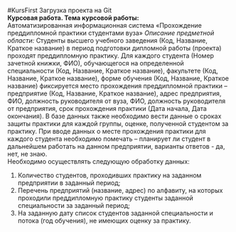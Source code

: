 #KursFirst
Загрузка проекта на Git<br>
**Курсовая работа. Тема курсовой работы:**<br>
Автоматизированная информационная система «Прохождение преддипломной практики студентами вуза»
*Описание предметной области:* Студенты высшего учебного заведения (Код,
Название, Краткое название) в период подготовки дипломной работы (проекта) проходят
преддипломную практику. Для каждого студента (Номер зачетной книжки, ФИО),
обучающегося на определенной специальности (Код, Название, Краткое название),
факультете (Код, Название, Краткое название), форме обучения (Код, Название, Краткое
название) фиксируется место прохождения преддипломной практики – предприятие (Код,
Название, Краткое название), адрес предприятия, ФИО, должность руководителя от вуза,
ФИО, должность руководителя от предприятия, срок прохождения практики (Дата начала,
Дата окончания). В базе данных также необходимо вести данные о сроках защиты
практики для каждой группы, оценке, полученной студентом за практику. При вводе
данных о месте прохождения практики для каждого студента необходимо помечать –
планирует ли студент в дальнейшем работать на данном предприятии, варианты ответов -
да, нет, не знаю.<br>
Необходимо осуществлять следующую обработку данных:
1. Количество студентов, проходивших практику на заданном предприятии в
заданный период;
2. Перечень предприятий (название, адрес) по алфавиту, на которых проходили
преддипломную практику студенты заданной специальности за заданный период;
2. На заданную дату список студентов заданной специальности и потока (год
обучения), не имеющих оценку за практику.
